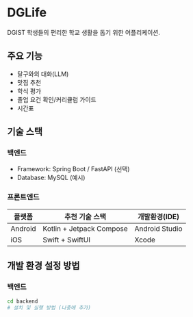 # DGLife

DGIST 학생들의 편리한 학교 생활을 돕기 위한 어플리케이션.

## 주요 기능
- 달구와의 대화(LLM)
- 맛집 추천
- 학식 평가
- 졸업 요건 확인/커리큘럼 가이드
- 시간표
  
## 기술 스택

### 백엔드
- Framework: Spring Boot / FastAPI (선택)
- Database: MySQL (예시)

### 프론트엔드
| 플랫폼     | 추천 기술 스택                 | 개발환경(IDE)      |
| ------- | ------------------------ | -------------- |
| Android | Kotlin + Jetpack Compose | Android Studio |
| iOS     | Swift + SwiftUI          | Xcode          |


## 개발 환경 설정 방법

### 백엔드
```bash
cd backend
# 설치 및 실행 방법 (나중에 추가)
